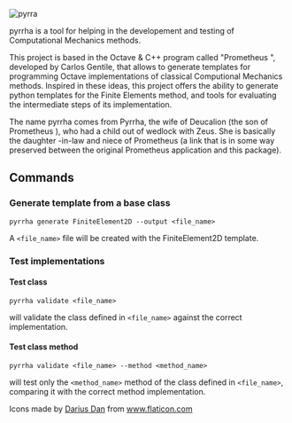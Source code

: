 ![pyrra](https://gitlab.com/dsklar/pyrrha/uploads/f6f763a9ce81995256a6de4809e898e2/image__24_.png)

pyrrha is a tool for helping in the developement and testing of
 Computational Mechanics methods.

This project is based in the Octave & C++ program called "Prometheus
", developed by Carlos Gentile, that allows to generate templates for
 programming Octave implementations of classical Computional Mechanics
  methods. Inspired in these ideas, this project offers the ability to
   generate python templates for the Finite Elements method, and tools for
    evaluating the intermediate steps of its implementation.

The name pyrrha comes from Pyrrha, the wife of Deucalion (the son of Prometheus
), who had a child out of wedlock with Zeus. She is basically the daughter
-in-law and niece of Prometheus (a link that is in some way preserved between
 the original Prometheus application and this package).

## Commands

### Generate template from a base class

```
pyrrha generate FiniteElement2D --output <file_name>
```

A `<file_name>` file will be created with the FiniteElement2D template.

### Test implementations

#### Test class
```
pyrrha validate <file_name>
```

will validate the class defined in `<file_name>` against the correct
 implementation.

#### Test class method
```
pyrrha validate <file_name> --method <method_name>
```

will test only the `<method_name>` method of the class defined in
 `<file_name>`, comparing it with the correct method implementation.
 

<div>Icons made by <a href="https://www.flaticon.com/authors/darius-dan" title="Darius Dan">Darius Dan</a> from <a href="https://www.flaticon.com/" title="Flaticon">www.flaticon.com</a></div>
